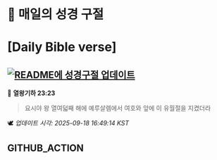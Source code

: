 # 🙏 매일의 성경 구절
# [Daily Bible verse]
## [![README에 성경구절 업데이트](https://github.com/DONGSUKA/first_test/actions/workflows/update-readme-bible.yml/badge.svg)](https://github.com/DONGSUKA/first_test/actions/workflows/update-readme-bible.yml)
<!-- START_BIBLE_VERSE -->
📖 **열왕기하 23:23**
> 요시야 왕 열여덟째 해에 예루살렘에서 여호와 앞에 이 유월절을 지켰더라

🕊️ _업데이트 시각: 2025-09-18 16:49:14 KST_
  <!-- END_BIBLE_VERSE -->
## GITHUB_ACTION
